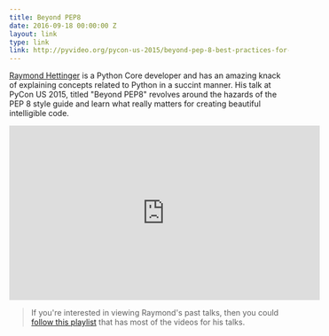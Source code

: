 ```yaml
---
title: Beyond PEP8
date: 2016-09-18 00:00:00 Z
layout: link
type: link
link: http://pyvideo.org/pycon-us-2015/beyond-pep-8-best-practices-for-beautiful-inte.html
---
```


[Raymond Hettinger](https://twitter.com/raymondh) is a Python Core developer and has an amazing
knack of explaining concepts related to Python in a succint manner. His talk at PyCon US 2015, titled
"Beyond PEP8" revolves around the hazards of the PEP 8 style guide and learn what really 
matters for creating beautiful intelligible code.

<div class="container">
    <iframe width="560" height="315" src="https://www.youtube.com/embed/wf-BqAjZb8M" frameborder="0" allowfullscreen class="video"></iframe>
</div>

> If you're interested in viewing Raymond's past talks, then you could [follow this playlist](http://pyvideo.org/speaker/raymond-hettinger.html) that
has most of the videos for his talks.